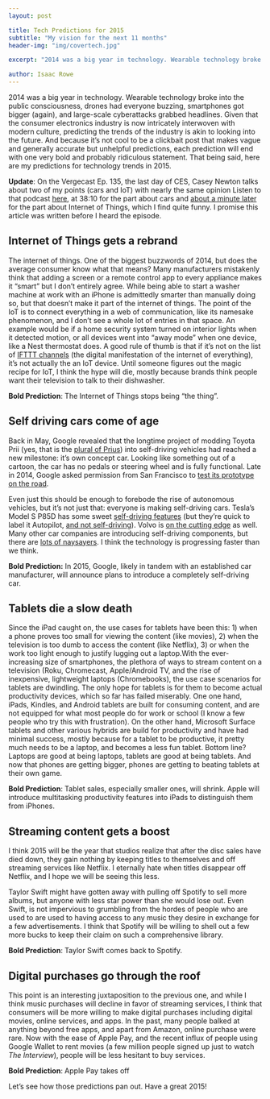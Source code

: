 ```yaml
---
layout: post

title: Tech Predictions for 2015
subtitle: "My vision for the next 11 months"
header-img: "img/covertech.jpg"

excerpt: "2014 was a big year in technology. Wearable technology broke into the public consciousness, drones had everyone buzzing, smartphones got bigger (again), and large-scale cyberattacks grabbed headlines."

author: Isaac Rowe
---
```


2014 was a big year in technology. Wearable technology broke into the public consciousness, drones had everyone buzzing, smartphones got bigger (again), and large-scale cyberattacks grabbed headlines. Given that the consumer electronics industry is now intricately interwoven with modern culture, predicting the trends of the industry is akin to looking into the future. And because it’s not cool to be a clickbait post that makes vague and generally accurate but unhelpful predictions, each prediction will end with one very bold and probably ridiculous statement. That being said, here are my predictions for technology trends in 2015\.

**Update**: On the Vergecast Ep. 135, the last day of CES, Casey Newton talks about two of my points (cars and IoT) with nearly the same opinion Listen to that podcast [here](https://soundcloud.com/the_verge/the-vergecast-135-ces-2015-day-3#t=38:10), at 38:10 for the part about cars and [about a minute later](https://soundcloud.com/the_verge/the-vergecast-135-ces-2015-day-3#t=39:08) for the part about Internet of Things, which I find quite funny. I promise this article was written before I heard the episode.

## Internet of Things gets a rebrand

The internet of things. One of the biggest buzzwords of 2014, but does the average consumer know what that means? Many manufacturers mistakenly think that adding a screen or a remote control app to every appliance makes it “smart” but I don’t entirely agree. While being able to start a washer machine at work with an iPhone is admittedly smarter than manually doing so, but that doesn’t make it part of the internet of things. The point of the IoT is to connect everything in a web of communication, like its namesake phenomenon, and I don’t see a whole lot of entries in that space. An example would be if a home security system turned on interior lights when it detected motion, or all devices went into “away mode” when one device, like a Nest thermostat does. A good rule of thumb is that if it’s not on the list of [IFTTT channels](https://ifttt.com/channels) (the digital manifestation of the internet of everything), it’s not actually the an IoT device. Until someone figures out the magic recipe for IoT, I think the hype will die, mostly because brands think people want their television to talk to their dishwasher.

**Bold Prediction**: The Internet of Things stops being “the thing”.

## Self driving cars come of age

Back in May, Google revealed that the longtime project of modding Toyota Prii (yes, that is the [plural of Prius](http://toyotanews.pressroom.toyota.com/releases/toyota-announces-the-plural-of-prius.htm)) into self-driving vehicles had reached a new milestone: it’s own concept car. Looking like something out of a cartoon, the car has no pedals or steering wheel and is fully functional. Late in 2014, Google asked permission from San Francisco to [test its prototype on the road](http://www.businessinsider.com/afp-google-self-driving-car-prototype-ready-to-try-road-2014-12).

Even just this should be enough to forebode the rise of autonomous vehicles, but it’s not just that: everyone is making self-driving cars. Tesla’s Model S P85D has some sweet [self-driving features](https://www.youtube.com/watch?v=7quu551ehc0#t=38) (but they’re quick to label it Autopilot, [and not self-driving](http://www.teslamotors.com/blog/dual-motor-model-s-and-autopilot)). Volvo is [on the cutting edge](http://www.wired.com/2014/08/volvo-xc90-self-driving/) as well. Many other car companies are introducing self-driving components, but there are [lots of naysayers](http://time.com/3657294/ford-ceo-driverless-car/). I think the technology is progressing faster than we think.

**Bold Prediction:** In 2015, Google, likely in tandem with an established car manufacturer, will announce plans to introduce a completely self-driving car.

## Tablets die a slow death

Since the iPad caught on, the use cases for tablets have been this: 1) when a phone proves too small for viewing the content (like movies), 2) when the television is too dumb to access the content (like Netflix), 3) or when the work too light enough to justify lugging out a laptop.With the ever-increasing size of smartphones, the plethora of ways to stream content on a television (Roku, Chromecast, Apple/Android TV, and the rise of inexpensive, lightweight laptops (Chromebooks), the use case scenarios for tablets are dwindling. The only hope for tablets is for them to become actual productivity devices, which so far has failed miserably. One one hand, iPads, Kindles, and Android tablets are built for consuming content, and are not equipped for what most people do for work or school (I know a few people who try this with frustration). On the other hand, Microsoft Surface tablets and other various hybrids are build for productivity and have had minimal success, mostly because for a tablet to be productive, it pretty much needs to be a laptop, and becomes a less fun tablet. Bottom line? Laptops are good at being laptops, tablets are good at being tablets. And now that phones are getting bigger, phones are getting to beating tablets at their own game.

**Bold Prediction**: Tablet sales, especially smaller ones, will shrink. Apple will introduce multitasking productivity features into iPads to distinguish them from iPhones.

## Streaming content gets a boost

I think 2015 will be the year that studios realize that after the disc sales have died down, they gain nothing by keeping titles to themselves and off streaming services like Netflix. I eternally hate when titles disappear off Netflix, and I hope we will be seeing this less.

Taylor Swift might have gotten away with pulling off Spotify to sell more albums, but anyone with less star power than she would lose out. Even Swift, is not impervious to grumbling from the hordes of people who are used to are used to having access to any music they desire in exchange for a few advertisements. I think that Spotify will be willing to shell out a few more bucks to keep their claim on such a comprehensive library.

**Bold Prediction**: Taylor Swift comes back to Spotify.

## Digital purchases go through the roof

This point is an interesting juxtaposition to the previous one, and while I think music purchases will decline in favor of streaming services, I think that consumers will be more willing to make digital purchases including digital movies, online services, and apps. In the past, many people balked at anything beyond free apps, and apart from Amazon, online purchase were rare. Now with the ease of Apple Pay, and the recent influx of people using Google Wallet to rent movies (a few million people signed up just to watch _The Interview_), people will be less hesitant to buy services.

**Bold Prediction**: Apple Pay takes off

Let’s see how those predictions pan out. Have a great 2015!